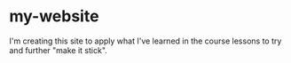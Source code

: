 # my-website
I'm creating this site to apply what I've learned in the course lessons to try and further "make it stick".
